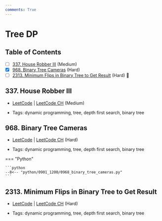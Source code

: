 ```yaml
---
comments: True
---
```


# Tree DP

## Table of Contents

- [ ] [337. House Robber III](https://leetcode.cn/problems/house-robber-iii/) (Medium)
- [x] [968. Binary Tree Cameras](https://leetcode.cn/problems/binary-tree-cameras/) (Hard)
- [ ] [2313. Minimum Flips in Binary Tree to Get Result](https://leetcode.cn/problems/minimum-flips-in-binary-tree-to-get-result/) (Hard) 👑

## 337. House Robber III

-   [LeetCode](https://leetcode.com/problems/house-robber-iii/) | [LeetCode CH](https://leetcode.cn/problems/house-robber-iii/) (Medium)

-   Tags: dynamic programming, tree, depth first search, binary tree


## 968. Binary Tree Cameras

-   [LeetCode](https://leetcode.com/problems/binary-tree-cameras/) | [LeetCode CH](https://leetcode.cn/problems/binary-tree-cameras/) (Hard)

-   Tags: dynamic programming, tree, depth first search, binary tree

=== "Python"

    ```python
    --8<-- "python/0901_1200/0968_binary_tree_cameras.py"
    ```



## 2313. Minimum Flips in Binary Tree to Get Result

-   [LeetCode](https://leetcode.com/problems/minimum-flips-in-binary-tree-to-get-result/) | [LeetCode CH](https://leetcode.cn/problems/minimum-flips-in-binary-tree-to-get-result/) (Hard)

-   Tags: dynamic programming, tree, depth first search, binary tree
